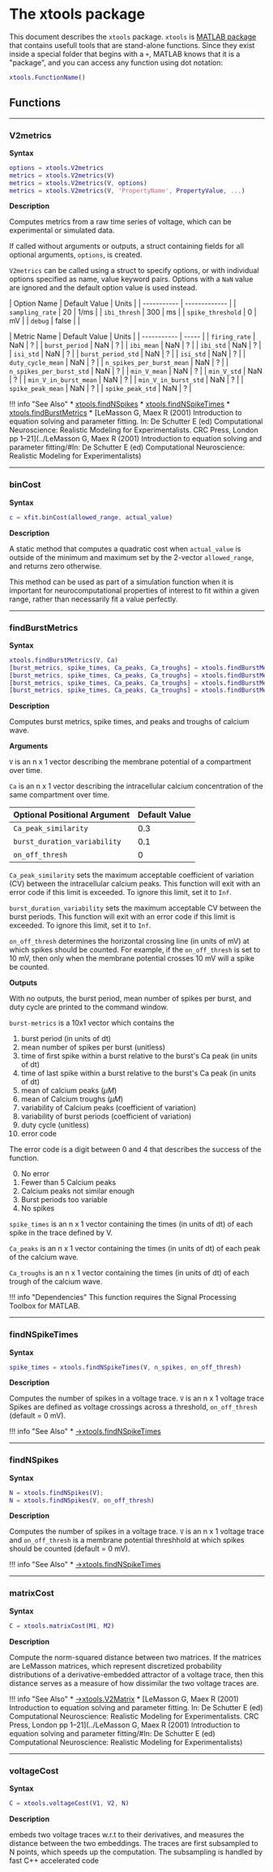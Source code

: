 # The xtools package



This document describes the `xtools` package. `xtools` is [MATLAB package](https://www.mathworks.com/help/matlab/matlab_oop/scoping-classes-with-packages.html) that contains usefull tools that are stand-alone functions. Since they exist inside a special folder that begins with a `+`, MATLAB knows that it is a "package", and you can access any function using dot notation:

```matlab
xtools.FunctionName()
```


## Functions

-------

### V2metrics

**Syntax**

```matlab
options = xtools.V2metrics
metrics = xtools.V2metrics(V)
metrics = xtools.V2metrics(V, options)
metrics = xtools.V2metrics(V, 'PropertyName', PropertyValue, ...)
```

**Description**

Computes metrics from a raw time series of voltage,
which can be experimental or simulated data.

If called without arguments or outputs, a struct
containing fields for all optional arguments, `options`,
is created.

`V2metrics` can be called using a struct to specify
options, or with individual options specified as name, value keyword pairs. Options with a `NaN` value are ignored
and the default option value is used instead.

| Option Name | Default Value | Units |
| ----------- | ------------- |
| `sampling_rate` | 20 | 1/ms |
| `ibi_thresh` | 300 | ms |
| `spike_threshold` | 0 | mV |
| `debug` | false | |

| Metric Name | Default Value | Units |
| ----------- | ----- |
| `firing_rate` | NaN | ? |
| `burst_period` | NaN | ? |
| `ibi_mean` | NaN | ? |
| `ibi_std` | NaN | ? |
| `isi_std` | NaN | ? |
| `burst_period_std` | NaN | ? |
| `isi_std` | NaN | ? |
| `duty_cycle_mean` | NaN | ? |
| `n_spikes_per_burst_mean` | NaN | ? |
| `n_spikes_per_burst_std` | NaN | ? |
| `min_V_mean` | NaN | ? |
| `min_V_std` | NaN | ? |
| `min_V_in_burst_mean` | NaN | ? |
| `min_V_in_burst_std` | NaN | ? |
| `spike_peak_mean`  | NaN | ? |
| `spike_peak_std` | NaN | ? |




!!! info "See Also"
    * [xtools.findNSpikes](../xtools/#findNSpikes)
    * [xtools.findNSpikeTimes](../xtools/#findNSpikeTimes)
    * [xtools.findBurstMetrics](../xtools/#findBurstMetrics)
    * [LeMasson G, Maex R (2001) Introduction to equation solving and parameter fitting. In: De Schutter E (ed) Computational Neuroscience: Realistic Modeling for Experimentalists. CRC Press, London pp 1–21](../LeMasson G, Maex R (2001) Introduction to equation solving and parameter fitting/#In: De Schutter E (ed) Computational Neuroscience: Realistic Modeling for Experimentalists)






-------

### binCost

**Syntax**

```matlab
c = xfit.binCost(allowed_range, actual_value)
```

**Description**

A static method that computes a quadratic cost
when `actual_value` is outside of the minimum and maximum
set by the 2-vector `allowed_range`, and returns zero otherwise.

This method can be used as part of a simulation function
when it is important for neurocomputational properties of interest to
fit within a given range, rather than necessarily fit a value perfectly.



-------

### findBurstMetrics





**Syntax**

```matlab
xtools.findBurstMetrics(V, Ca)
[burst_metrics, spike_times, Ca_peaks, Ca_troughs] = xtools.findBurstMetrics(V, Ca)
[burst_metrics, spike_times, Ca_peaks, Ca_troughs] = xtools.findBurstMetrics(V, Ca, Ca_peak_similarity)
[burst_metrics, spike_times, Ca_peaks, Ca_troughs] = xtools.findBurstMetrics(V, Ca, Ca_peak_similarity, burst_duration_variability)
[burst_metrics, spike_times, Ca_peaks, Ca_troughs] = xtools.findBurstMetrics(V, Ca, Ca_peak_similarity, burst_duration_variability, on_off_thresh)
```

**Description**

Computes burst metrics, spike times, and peaks and troughs of calcium wave.

**Arguments**

`V` is an n x 1 vector describing the membrane potential of a compartment over time.

`Ca` is an n x 1 vector describing the intracellular calcium concentration of the
same compartment over time.

| Optional Positional Argument | Default Value |
| --------  | ------ |
| `Ca_peak_similarity` | 0.3
| `burst_duration_variability` | 0.1 |
| `on_off_thresh` | 0 |

`Ca_peak_similarity` sets the maximum acceptable coefficient of variation (CV) between
the intracellular calcium peaks. This function will exit with an error code if this limit is
exceeded. To ignore this limit, set it to `Inf`.

`burst_duration_variability` sets the maximum acceptable CV between the burst periods.
This function will exit with an error code if this limit is exceeded. To ignore this
limit, set it to `Inf`.

`on_off_thresh` determines the horizontal crossing line (in units of mV) at which
spikes should be counted. For example, if the `on_off_thresh` is set to 10 mV, then
only when the membrane potential crosses 10 mV will a spike be counted.

**Outputs**

With no outputs, the burst period, mean number of spikes per burst, and duty cycle
are printed to the command window.

`burst-metrics` is a 10x1 vector which contains the

1.  burst period (in units of dt)
2.  mean number of spikes per burst (unitless)
3.  time of first spike within a burst relative to  the burst's Ca peak (in units of dt)
4.  time of last spike within a burst relative to  the burst's Ca peak (in units of dt)
5.  mean of calcium peaks ($\mu M$)
6.  mean of Calcium troughs ($\mu M$)
7.  variability of Calcium peaks (coefficient of variation)
8.  variability of burst periods (coefficient of variation)
9.  duty cycle (unitless)
10. error code

The error code is a digit between 0 and 4 that describes the success of the function.

0. 	No error
1.	Fewer than 5 Calcium peaks
2. 	Calcium peaks not similar enough
3. 	Burst periods too variable
4. 	No spikes

`spike_times` is an n x 1 vector containing the times (in units of dt) of each spike
in the trace defined by V.

`Ca_peaks` is an n x 1 vector containing the times (in units of dt) of each peak
of the calcium wave.

`Ca_troughs` is an n x 1 vector containing the times (in units of dt) of each trough
of the calcium wave.

!!! info "Dependencies"
This function requires the Signal Processing Toolbox for MATLAB.





-------

### findNSpikeTimes





**Syntax**

```matlab
spike_times = xtools.findNSpikeTimes(V, n_spikes, on_off_thresh)
```

**Description**

Computes the number of spikes in a voltage trace. `V` is an n x 1 voltage trace
Spikes are defined as voltage crossings across a threshold, `on_off_thresh` (default = 0 mV).



!!! info "See Also"
    * [->xtools.findNSpikeTimes](../->xtools/#findNSpikeTimes)






-------

### findNSpikes





**Syntax**

```matlab
N = xtools.findNSpikes(V);
N = xtools.findNSpikes(V, on_off_thresh)
```

**Description**

Computes the number of spikes in a voltage trace. `V` is an n x 1 voltage trace
and `on_off_thresh` is a membrane potential threshhold at which spikes should be
counted (default = 0 mV).



!!! info "See Also"
    * [->xtools.findNSpikeTimes](../->xtools/#findNSpikeTimes)






-------

### matrixCost

**Syntax**

```matlab
C = xtools.matrixCost(M1, M2)
```

**Description**

Compute the norm-squared distance between two matrices. If the matrices are LeMasson
matrices, which represent discretized probability distributions of a derivative-embedded
attractor of a voltage trace, then this distance serves as a measure of how dissimilar
the two voltage traces are.



!!! info "See Also"
    * [->xtools.V2Matrix](../->xtools/#V2Matrix)
    * [LeMasson G, Maex R (2001) Introduction to equation solving and parameter fitting. In: De Schutter E (ed) Computational Neuroscience: Realistic Modeling for Experimentalists. CRC Press, London pp 1–21](../LeMasson G, Maex R (2001) Introduction to equation solving and parameter fitting/#In: De Schutter E (ed) Computational Neuroscience: Realistic Modeling for Experimentalists)







-------

### voltageCost

**Syntax**

```matlab
C = xtools.voltageCost(V1, V2, N)
```

**Description**

embeds two voltage traces w.r.t to their derivatives, and measures
the distance between the two embeddings. The traces are first
subsampled to N points, which speeds up the computation.
The subsampling is handled by fast C++ accelerated code



